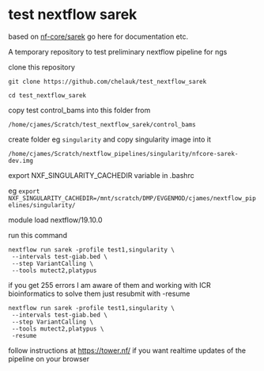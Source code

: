 # test nextflow sarek
based on [nf-core/sarek](https://github.com/nf-core/sarek)
go here for documentation etc.

A temporary repository to test preliminary nextflow pipeline for ngs

clone this repository

`git clone https://github.com/chelauk/test_nextflow_sarek`

`cd test_nextflow_sarek`

copy test control_bams into this folder from

`/home/cjames/Scratch/test_nextflow_sarek/control_bams`

create folder eg `singularity` and copy singularity image into it

`/home/cjames/Scratch/nextflow_pipelines/singularity/nfcore-sarek-dev.img`

export NXF_SINGULARITY_CACHEDIR variable in .bashrc

eg
`export NXF_SINGULARITY_CACHEDIR=/mnt/scratch/DMP/EVGENMOD/cjames/nextflow_pipelines/singularity/`

module load nextflow/19.10.0

run this command

```
nextflow run sarek -profile test1,singularity \
 --intervals test-giab.bed \
 --step VariantCalling \
 --tools mutect2,platypus
 ```
if you get 255 errors I am aware of them and working with ICR bioinformatics to solve them just resubmit with -resume

```
nextflow run sarek -profile test1,singularity \
 --intervals test-giab.bed \
 --step VariantCalling \
 --tools mutect2,platypus \
 -resume
 ```
 
 
 follow instructions at https://tower.nf/ if you want realtime updates of the pipeline on your browser
 
 
